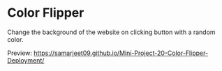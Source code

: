 # Color Flipper

Change the background of the website on clicking button with a random color.

Preview: https://samarjeet09.github.io/Mini-Project-20-Color-Flipper-Deployment/
